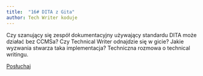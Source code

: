 ```yaml
---
title: 	"16# DITA z Gita"
author: Tech Writer koduje
---
```


Czy szanujący się zespół dokumentacyjny używający standardu DITA może działać bez CCMSa? Czy Technical Writer odnajdzie się w gicie? Jakie wyzwania stwarza taka implementacja? Techniczna rozmowa o technical writingu.

<a class="btn btn-primary" href="https://anchor.fm/docdeveloper/episodes/16-DITA-z-Gita-ed3o8b/a-a20fl7c" target="_blank"><i class="fas fa-headphones"></i> Posłuchaj</a>
